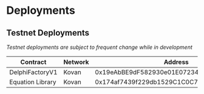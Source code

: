 # Deployments

## Testnet Deployments
*Testnet deployments are subject to frequent change while in development*

| Contract         | Network | Address                                    | Explorer                                                                              |
|------------------|---------|--------------------------------------------|---------------------------------------------------------------------------------------|
| DelphiFactoryV1  | Kovan   | 0x19eAbBE9dF582930e01E07234EDe36974bd51D4B | [Link](https://kovan.etherscan.io/address/0x19eAbBE9dF582930e01E07234EDe36974bd51D4B) |
| Equation Library | Kovan   | 0x174af7439f229db1529C1C0C7cA72EF57Cd66729 | [Link](https://kovan.etherscan.io/address/0x174af7439f229db1529C1C0C7cA72EF57Cd66729) |
